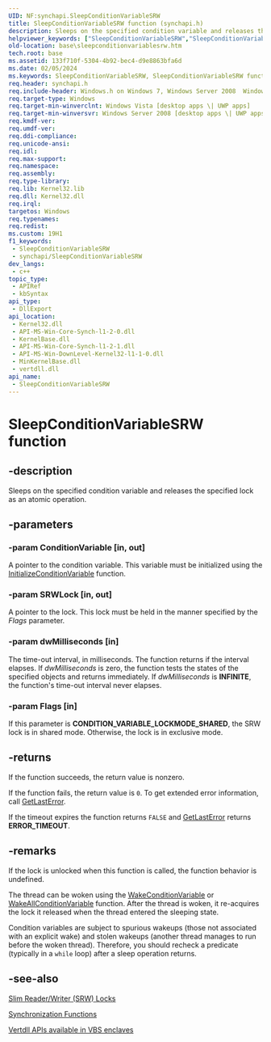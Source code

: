 ```yaml
---
UID: NF:synchapi.SleepConditionVariableSRW
title: SleepConditionVariableSRW function (synchapi.h)
description: Sleeps on the specified condition variable and releases the specified lock as an atomic operation.
helpviewer_keywords: ["SleepConditionVariableSRW","SleepConditionVariableSRW function","base.sleepconditionvariablesrw","synchapi/SleepConditionVariableSRW","winbase/SleepConditionVariableSRW"]
old-location: base\sleepconditionvariablesrw.htm
tech.root: base
ms.assetid: 133f710f-5304-4b92-bec4-d9e8863bfa6d
ms.date: 02/05/2024
ms.keywords: SleepConditionVariableSRW, SleepConditionVariableSRW function, base.sleepconditionvariablesrw, synchapi/SleepConditionVariableSRW, winbase/SleepConditionVariableSRW
req.header: synchapi.h
req.include-header: Windows.h on Windows 7, Windows Server 2008  Windows Server 2008 R2
req.target-type: Windows
req.target-min-winverclnt: Windows Vista [desktop apps \| UWP apps]
req.target-min-winversvr: Windows Server 2008 [desktop apps \| UWP apps]
req.kmdf-ver: 
req.umdf-ver: 
req.ddi-compliance: 
req.unicode-ansi: 
req.idl: 
req.max-support: 
req.namespace: 
req.assembly: 
req.type-library: 
req.lib: Kernel32.lib
req.dll: Kernel32.dll
req.irql: 
targetos: Windows
req.typenames: 
req.redist: 
ms.custom: 19H1
f1_keywords:
 - SleepConditionVariableSRW
 - synchapi/SleepConditionVariableSRW
dev_langs:
 - c++
topic_type:
 - APIRef
 - kbSyntax
api_type:
 - DllExport
api_location:
 - Kernel32.dll
 - API-MS-Win-Core-Synch-l1-2-0.dll
 - KernelBase.dll
 - API-MS-Win-Core-Synch-l1-2-1.dll
 - API-MS-Win-DownLevel-Kernel32-l1-1-0.dll
 - MinKernelBase.dll
 - vertdll.dll
api_name:
 - SleepConditionVariableSRW
---
```


# SleepConditionVariableSRW function

## -description

Sleeps on the specified condition variable and releases the specified lock as an atomic operation.

## -parameters

### -param ConditionVariable [in, out]

A pointer to the condition variable. This variable must be initialized using the [InitializeConditionVariable](nf-synchapi-initializeconditionvariable.md) function.

### -param SRWLock [in, out]

A pointer to the lock. This lock must be held in the manner specified by the *Flags* parameter.

### -param dwMilliseconds [in]

The time-out interval, in milliseconds. The function returns if the interval elapses. If *dwMilliseconds* is zero, the function tests the states of the specified objects and returns immediately. If *dwMilliseconds* is **INFINITE**, the function's time-out interval never elapses.

### -param Flags [in]

If this parameter is **CONDITION_VARIABLE_LOCKMODE_SHARED**, the SRW lock is in shared mode. Otherwise, the lock is in exclusive mode.

## -returns

If the function succeeds, the return value is nonzero.

If the function fails, the return value is `0`. To get extended error information, call [GetLastError](../errhandlingapi/nf-errhandlingapi-getlasterror.md).

If the timeout expires the function returns `FALSE` and [GetLastError](../errhandlingapi/nf-errhandlingapi-getlasterror.md) returns **ERROR_TIMEOUT**.

## -remarks

If the lock is unlocked when this function is called, the function behavior is undefined.

The thread can be woken using the [WakeConditionVariable](nf-synchapi-wakeconditionvariable.md) or [WakeAllConditionVariable](nf-synchapi-wakeallconditionvariable.md) function. After the thread is woken, it re-acquires the lock it released when the thread entered the sleeping state.

Condition variables are subject to spurious wakeups (those not associated with an explicit wake) and stolen wakeups (another thread manages to run before the woken thread). Therefore, you should recheck a predicate (typically in a `while` loop) after a sleep operation returns.

## -see-also

[Slim Reader/Writer (SRW) Locks](/windows/win32/Sync/slim-reader-writer--srw--locks)

[Synchronization Functions](/windows/win32/Sync/synchronization-functions)

[Vertdll APIs available in VBS enclaves](/windows/win32/trusted-execution/enclaves-available-in-vertdll)
